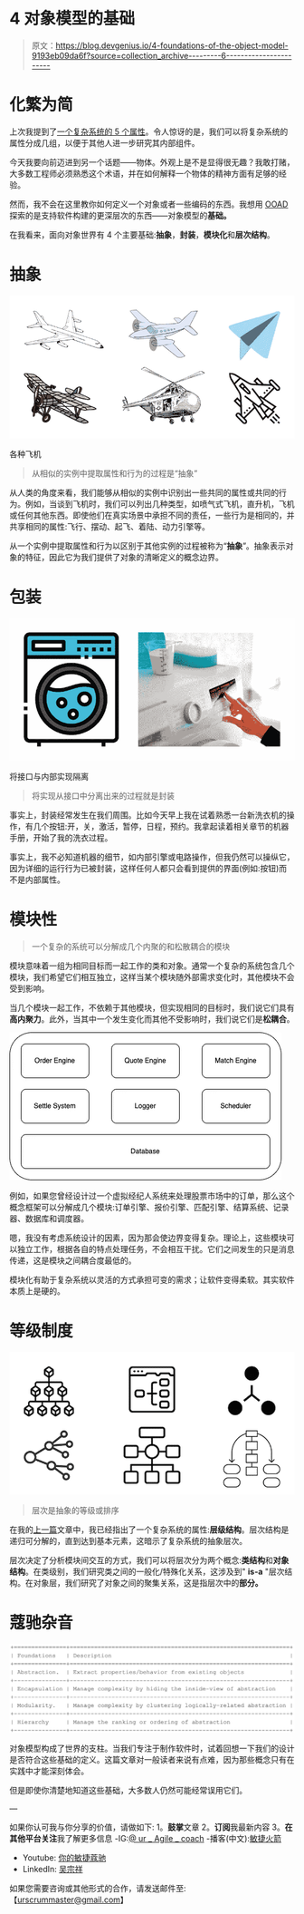 # 4 对象模型的基础

> 原文：<https://blog.devgenius.io/4-foundations-of-the-object-model-9193eb09da6f?source=collection_archive---------6----------------------->

# **化繁为简**

上次我提到了[一个复杂系统的 5 个属性](/the-5-attributes-of-a-complex-system-5fdb866ce3f5)。令人惊讶的是，我们可以将复杂系统的属性分成几组，以便于其他人进一步研究其内部组件。

今天我要向前迈进到另一个话题——物体。外观上是不是显得很无趣？我敢打赌，大多数工程师必须熟悉这个术语，并在如何解释一个物体的精神方面有足够的经验。

然而，我不会在这里教你如何定义一个对象或者一些编码的东西。我想用 [OOAD](https://www.amazon.com/Object-Oriented-Analysis-Design-Applications-3rd/dp/020189551X) 探索的是支持软件构建的更深层次的东西——对象模型的**基础。**

在我看来，面向对象世界有 4 个主要基础:**抽象**，**封装**，**模块化**和**层次结构**。

# 抽象

![](img/e3765a73eb9259aa209ea83d5ed4cc9f.png)

各种飞机

> 从相似的实例中提取属性和行为的过程是“抽象”

从人类的角度来看，我们能够从相似的实例中识别出一些共同的属性或共同的行为。例如，当谈到飞机时，我们可以列出几种类型，如喷气式飞机，直升机，飞机或任何其他东西。即使他们在真实场景中承担不同的责任，一些行为是相同的，并共享相同的属性:飞行、摆动、起飞、着陆、动力引擎等。

从一个实例中提取属性和行为以区别于其他实例的过程被称为“**抽象**”。抽象表示对象的特征，因此它为我们提供了对象的清晰定义的概念边界。

# 包装

![](img/962bf84682259d995b5eca4507c869d0.png)

将接口与内部实现隔离

> 将实现从接口中分离出来的过程就是封装

事实上，封装经常发生在我们周围。比如今天早上我在试着熟悉一台新洗衣机的操作，有几个按钮:开，关，激活，暂停，日程，预约。我拿起读着相关章节的机器手册，开始了我的洗衣过程。

事实上，我不必知道机器的细节，如内部引擎或电路操作，但我仍然可以操纵它，因为详细的运行行为已被封装，这样任何人都只会看到提供的界面(例如:按钮)而不是内部属性。

# 模块性

> 一个复杂的系统可以分解成几个内聚的和松散耦合的模块

模块意味着一组为相同目标而一起工作的类和对象。通常一个复杂的系统包含几个模块，我们希望它们相互独立，这样当某个模块随外部需求变化时，其他模块不会受到影响。

当几个模块一起工作，不依赖于其他模块，但实现相同的目标时，我们说它们具有**高内聚力**。此外，当其中一个发生变化而其他不受影响时，我们说它们是**松耦合**。

![](img/e1b9d95faad26d7ce97040241fd26e47.png)

例如，如果您曾经设计过一个虚拟经纪人系统来处理股票市场中的订单，那么这个概念框架可以分解成几个模块:订单引擎、报价引擎、匹配引擎、结算系统、记录器、数据库和调度器。

嗯，我没有考虑系统设计的因素，因为那会使边界变得复杂。理论上，这些模块可以独立工作，根据各自的特点处理任务，不会相互干扰。它们之间发生的只是消息传递，这是模块之间耦合度最低的。

模块化有助于复杂系统以灵活的方式承担可变的需求；让软件变得柔软。其实软件本质上是硬的。

# 等级制度

![](img/dc81ca7a809c73381fc1f431ffe43e70.png)

> 层次是抽象的等级或排序

在我的[上一篇](/the-5-attributes-of-a-complex-system-5fdb866ce3f5)文章中，我已经指出了一个复杂系统的属性:**层级结构**。层次结构是递归可分解的，直到达到基本元素，这暗示了复杂系统的抽象层次。

层次决定了分析模块间交互的方式，我们可以将层次分为两个概念:**类结构**和**对象结构**。在类级别，我们研究类之间的一般化/特殊化关系，这涉及到" **is-a** "层次结构。在对象层，我们研究了对象之间的聚集关系，这是指层次中的**部分。**

# 蔻驰杂音

![](img/b6881ba046a3b3f160f7ef0a514a4478.png)

对象模型构成了世界的支柱。当我们专注于制作软件时，试着回想一下我们的设计是否符合这些基础的定义。这篇文章对一般读者来说有点难，因为那些概念只有在实践中才能深刻体会。

但是即使你清楚地知道这些基础，大多数人仍然可能经常误用它们。

—

如果你认可我与你分享的价值，请做如下:
1。**鼓掌**文章
2。**订阅**我最新内容
3。**在其他平台关注**我了解更多信息
-IG:[@ ur _ Agile _ coach](https://www.instagram.com/ur_agile_coach/)
-播客(中文):[敏捷火箭](https://player.soundon.fm/p/7f7dc3df-d738-405c-8cf9-02157a92ec61)
- Youtube: [你的敏捷蔻驰](https://www.youtube.com/channel/UCzD0wQmD1n4MuTKk-JocACA)
- LinkedIn: [吴宗祥](https://www.linkedin.com/in/tsung-hsiang-wu-8542409b/)

如果您需要咨询或其他形式的合作，请发送邮件至:【urscrummaster@gmail.com】